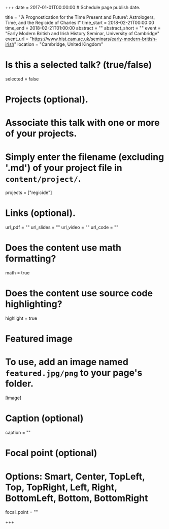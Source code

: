 +++
date = 2017-01-01T00:00:00  # Schedule page publish date.

title = "‘A Prognostication for the Time Present and Future’: Astrologers, Time, and the Regicide of Charles I"
time_start = 2018-02-21T00:00:00
time_end = 2018-02-21T01:00:00
abstract = ""
abstract_short = ""
event = "Early Modern British and Irish History Seminar, University of Cambridge"
event_url = "https://www.hist.cam.ac.uk/seminars/early-modern-british-irish"
location = "Cambridge, United Kingdom"

# Is this a selected talk? (true/false)
selected = false

# Projects (optional).
#   Associate this talk with one or more of your projects.
#   Simply enter the filename (excluding '.md') of your project file in `content/project/`.
projects = ["regicide"]

# Links (optional).
url_pdf = ""
url_slides = ""
url_video = ""
url_code = ""

# Does the content use math formatting?
math = true

# Does the content use source code highlighting?
highlight = true

# Featured image
# To use, add an image named `featured.jpg/png` to your page's folder. 
[image]
  # Caption (optional)
  caption = ""

  # Focal point (optional)
  # Options: Smart, Center, TopLeft, Top, TopRight, Left, Right, BottomLeft, Bottom, BottomRight
  focal_point = ""

+++

